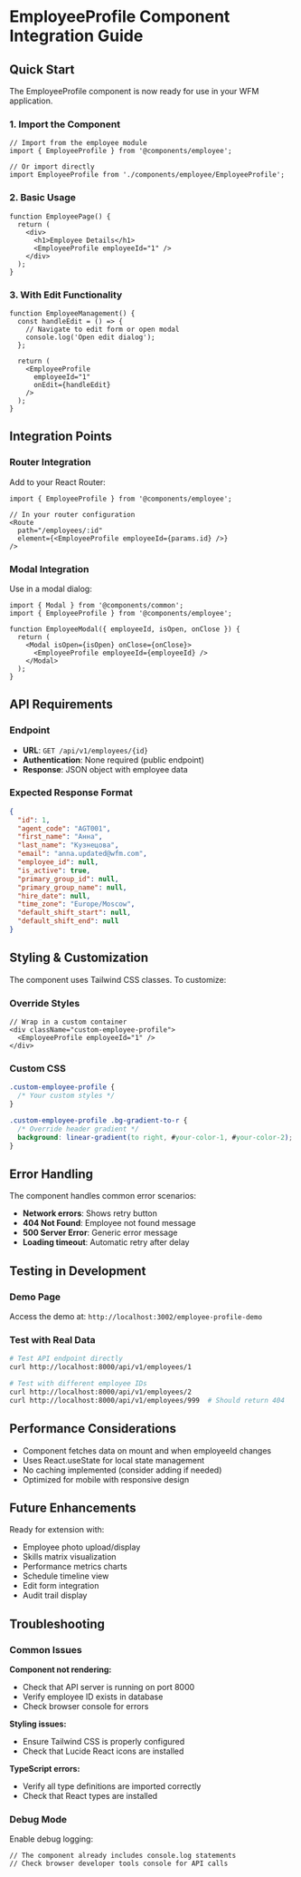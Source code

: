 # EmployeeProfile Component Integration Guide

## Quick Start

The EmployeeProfile component is now ready for use in your WFM application.

### 1. Import the Component

```tsx
// Import from the employee module
import { EmployeeProfile } from '@components/employee';

// Or import directly
import EmployeeProfile from './components/employee/EmployeeProfile';
```

### 2. Basic Usage

```tsx
function EmployeePage() {
  return (
    <div>
      <h1>Employee Details</h1>
      <EmployeeProfile employeeId="1" />
    </div>
  );
}
```

### 3. With Edit Functionality

```tsx
function EmployeeManagement() {
  const handleEdit = () => {
    // Navigate to edit form or open modal
    console.log('Open edit dialog');
  };

  return (
    <EmployeeProfile 
      employeeId="1" 
      onEdit={handleEdit} 
    />
  );
}
```

## Integration Points

### Router Integration

Add to your React Router:

```tsx
import { EmployeeProfile } from '@components/employee';

// In your router configuration
<Route 
  path="/employees/:id" 
  element={<EmployeeProfile employeeId={params.id} />} 
/>
```

### Modal Integration

Use in a modal dialog:

```tsx
import { Modal } from '@components/common';
import { EmployeeProfile } from '@components/employee';

function EmployeeModal({ employeeId, isOpen, onClose }) {
  return (
    <Modal isOpen={isOpen} onClose={onClose}>
      <EmployeeProfile employeeId={employeeId} />
    </Modal>
  );
}
```

## API Requirements

### Endpoint
- **URL**: `GET /api/v1/employees/{id}`
- **Authentication**: None required (public endpoint)
- **Response**: JSON object with employee data

### Expected Response Format
```json
{
  "id": 1,
  "agent_code": "AGT001",
  "first_name": "Анна",
  "last_name": "Кузнецова",
  "email": "anna.updated@wfm.com",
  "employee_id": null,
  "is_active": true,
  "primary_group_id": null,
  "primary_group_name": null,
  "hire_date": null,
  "time_zone": "Europe/Moscow",
  "default_shift_start": null,
  "default_shift_end": null
}
```

## Styling & Customization

The component uses Tailwind CSS classes. To customize:

### Override Styles
```tsx
// Wrap in a custom container
<div className="custom-employee-profile">
  <EmployeeProfile employeeId="1" />
</div>
```

### Custom CSS
```css
.custom-employee-profile {
  /* Your custom styles */
}

.custom-employee-profile .bg-gradient-to-r {
  /* Override header gradient */
  background: linear-gradient(to right, #your-color-1, #your-color-2);
}
```

## Error Handling

The component handles common error scenarios:

- **Network errors**: Shows retry button
- **404 Not Found**: Employee not found message
- **500 Server Error**: Generic error message
- **Loading timeout**: Automatic retry after delay

## Testing in Development

### Demo Page
Access the demo at: `http://localhost:3002/employee-profile-demo`

### Test with Real Data
```bash
# Test API endpoint directly
curl http://localhost:8000/api/v1/employees/1

# Test with different employee IDs
curl http://localhost:8000/api/v1/employees/2
curl http://localhost:8000/api/v1/employees/999  # Should return 404
```

## Performance Considerations

- Component fetches data on mount and when employeeId changes
- Uses React.useState for local state management
- No caching implemented (consider adding if needed)
- Optimized for mobile with responsive design

## Future Enhancements

Ready for extension with:
- Employee photo upload/display
- Skills matrix visualization  
- Performance metrics charts
- Schedule timeline view
- Edit form integration
- Audit trail display

## Troubleshooting

### Common Issues

**Component not rendering:**
- Check that API server is running on port 8000
- Verify employee ID exists in database
- Check browser console for errors

**Styling issues:**
- Ensure Tailwind CSS is properly configured
- Check that Lucide React icons are installed

**TypeScript errors:**
- Verify all type definitions are imported correctly
- Check that React types are installed

### Debug Mode

Enable debug logging:
```tsx
// The component already includes console.log statements
// Check browser developer tools console for API calls
```